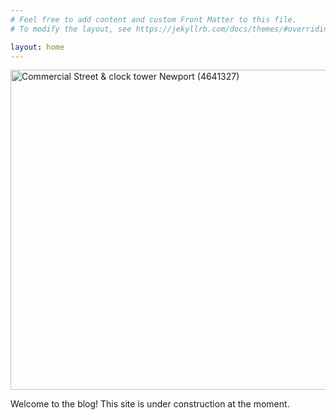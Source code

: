 ```yaml
---
# Feel free to add content and custom Front Matter to this file.
# To modify the layout, see https://jekyllrb.com/docs/themes/#overriding-theme-defaults

layout: home
---
```



<a title="Martin Ridley
, Public domain, via Wikimedia Commons" href="https://commons.wikimedia.org/wiki/File:Commercial_Street_%26_clock_tower_Newport_(4641327).jpg"><img width="512" alt="Commercial Street &amp; clock tower Newport (4641327)" src="https://upload.wikimedia.org/wikipedia/commons/thumb/2/27/Commercial_Street_%26_clock_tower_Newport_%284641327%29.jpg/512px-Commercial_Street_%26_clock_tower_Newport_%284641327%29.jpg"></a> 

Welcome to the blog! This site is under construction at the moment.

